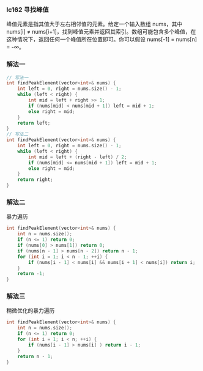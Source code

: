 ### lc162 寻找峰值

峰值元素是指其值大于左右相邻值的元素。给定一个输入数组 nums，其中 nums[i] ≠ nums[i+1]，找到峰值元素并返回其索引。数组可能包含多个峰值，在这种情况下，返回任何一个峰值所在位置即可。你可以假设 nums[-1] = nums[n] = -∞。

### 解法一

```cpp
// 写法一
int findPeakElement(vector<int>& nums) {
    int left = 0, right = nums.size() - 1;
    while (left < right) {
        int mid = left + right >> 1;
        if (nums[mid] < nums[mid + 1]) left = mid + 1;
        else right = mid;
    }
    return left;
}
// 写法二
int findPeakElement(vector<int>& nums) {
    int left = 0, right = nums.size() - 1;
    while (left < right) {
        int mid = left + (right - left) / 2;
        if (nums[mid] <= nums[mid + 1]) left = mid + 1;
        else right = mid;
    }
    return right;
}
```

### 解法二

暴力遍历

```cpp
int findPeakElement(vector<int>& nums) {
    int n = nums.size();
    if (n <= 1) return 0;
    if (nums[0] > nums[1]) return 0;
    if (nums[n - 1] > nums[n - 2]) return n - 1;
    for (int i = 1; i < n - 1; ++i) {
        if (nums[i - 1] < nums[i] && nums[i + 1] < nums[i]) return i;
    }
    return -1;
}
```

### 解法三

稍微优化的暴力遍历

```cpp
int findPeakElement(vector<int>& nums) {
    int n = nums.size();
    if (n <= 1) return 0;
    for (int i = 1; i < n; ++i) {
        if (nums[i - 1] > nums[i] ) return i - 1;
    }
    return n - 1;
}
```

